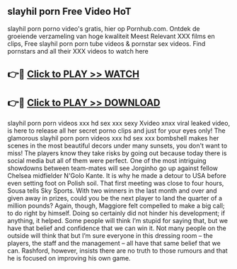 ## slayhil porn Free Video HoT 

slayhil porn porno video's gratis, hier op Pornhub.com. Ontdek de groeiende verzameling van hoge kwaliteit Meest Relevant XXX films en clips,
Free slayhil porn porn tube videos & pornstar sex videos. Find pornstars and all their XXX videos to watch here


## 👉🔴 [Click to PLAY >> WATCH](http://us.freeplayer.one?title=slayhil_porn&ref=16D)

## 👉🔴 [Click to PLAY >> DOWNLOAD](http://us.freeplayer.one?title=slayhil_porn&ref=16D)


slayhil porn porn videos xxx hd sex xxx sexy Xvideo xnxx viral leaked video, is here to release all her secret porno clips and just for your eyes only! The glamorous slayhil porn porn videos xxx hd sex xxx bombshell makes her scenes in the most beautiful decors under many sunsets, you don't want to miss! The players know they take risks by going out because today there is social media but all of them were perfect. One of the most intriguing showdowns between team-mates will see Jorginho go up against fellow Chelsea midfielder N'Golo Kante. It is why he made a detour to USA before even setting foot on Polish soil. That first meeting was close to four hours, Sousa tells Sky Sports. With two winners in the last month and over and given away in prizes, could you be the next player to land the quarter of a million pounds? Again, though, Maggiore felt compelled to make a big call; to do right by himself. Doing so certainly did not hinder his development; if anything, it helped. Some people will think I’m stupid for saying that, but we have that belief and confidence that we can win it. Not many people on the outside will think that but I’m sure everyone in this dressing room – the players, the staff and the management – all have that same belief that we can. Rashford, however, insists there are no truth to those rumours and that he is focused on improving his own game.